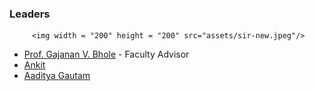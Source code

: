 ### Leaders
         <img width = "200" height = "200" src="assets/sir-new.jpeg"/>
         
* [Prof. Gajanan V. Bhole](mailto:gajanan.vbhole@owasp.org) -  Faculty Advisor                
 * [Ankit](mailto:ankit.mishra@owasp.org)   
 * [Aaditya Gautam](mailto:aaditya.gautam@owasp.org) 
         
